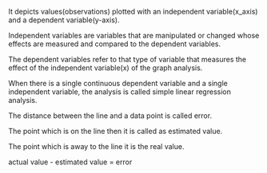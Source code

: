 It depicts values(observations) plotted with an independent variable(x_axis) and a dependent variable(y-axis).

Independent variables are variables that are manipulated or changed whose effects are measured and compared to the dependent variables.

The dependent variables refer to that type of variable that measures the effect of the independent variable(x) of the graph analysis.

When there is a single continuous dependent variable and a single independent variable, the analysis is called simple linear regression analysis.

The distance between the line and a data point is called error.

The point which is on the line then it is called as estimated value.

The point which is away to the line it is the real value.

actual value - estimated value = error 
